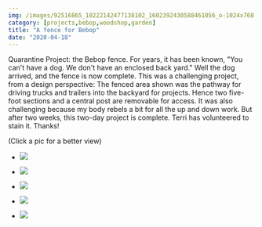 ```yaml
---
img: /images/92516865_10222142477138102_1602392430588461056_o-1024x768.jpg
category: [projects,bebop,woodshop,garden]
title: "A fence for Bebop"
date: "2020-04-18"
---
```


Quarantine Project: the Bebop fence. For years, it has been known, "You can't have a dog. We don't have an enclosed back yard." Well the dog arrived, and the fence is now complete. This was a challenging project, from a design perspective: The fenced area shown was the pathway for driving trucks and trailers into the backyard for projects. Hence two five-foot sections and a central post are removable for access. It was also challenging because my body rebels a bit for all the up and down work. But after two weeks, this two-day project is complete. Terri has volunteered to stain it. Thanks!

(Click a pic for a better view)

- ![](/images/92516865_10222142477138102_1602392430588461056_o-1024x768.jpg)
    
- ![](/images/92867752_10222142478898146_1881391380127809536_o-1024x768.jpg)
    
- ![](/images/93289164_10222142477018099_6228847763510001664_o-764x1024.jpg)
    
- ![](/images/93971802_10222142476818094_6621743632217014272_o-1024x768.jpg)
    
- ![](/images/94079569_10222155877153094_2958273628380069888_o-1024x768.jpg)
